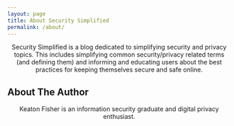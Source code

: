 ```yaml
---
layout: page
title: About Security Simplified
permalink: /about/
---
```


<p align="center">
Security Simplified is a blog dedicated to simplifying security and privacy topics. This includes simplifying common security/privacy related terms (and defining them) and 
informing and educating users about the best practices for keeping themselves secure and safe online.
</p>

## About The Author

<p align="center">
Keaton Fisher is an information security graduate and digital privacy enthusiast.
</p>
